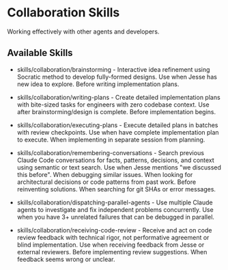 # Collaboration Skills

Working effectively with other agents and developers.

## Available Skills

- skills/collaboration/brainstorming - Interactive idea refinement using Socratic method to develop fully-formed designs. Use when Jesse has new idea to explore. Before writing implementation plans.

- skills/collaboration/writing-plans - Create detailed implementation plans with bite-sized tasks for engineers with zero codebase context. Use after brainstorming/design is complete. Before implementation begins.

- skills/collaboration/executing-plans - Execute detailed plans in batches with review checkpoints. Use when have complete implementation plan to execute. When implementing in separate session from planning.

- skills/collaboration/remembering-conversations - Search previous Claude Code conversations for facts, patterns, decisions, and context using semantic or text search. Use when Jesse mentions "we discussed this before". When debugging similar issues. When looking for architectural decisions or code patterns from past work. Before reinventing solutions. When searching for git SHAs or error messages.

- skills/collaboration/dispatching-parallel-agents - Use multiple Claude agents to investigate and fix independent problems concurrently. Use when you have 3+ unrelated failures that can be debugged in parallel.

- skills/collaboration/receiving-code-review - Receive and act on code review feedback with technical rigor, not performative agreement or blind implementation. Use when receiving feedback from Jesse or external reviewers. Before implementing review suggestions. When feedback seems wrong or unclear.
